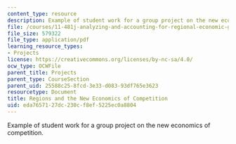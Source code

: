 ```yaml
---
content_type: resource
description: Example of student work for a group project on the new economics of competition.
file: /courses/11-481j-analyzing-and-accounting-for-regional-economic-growth-spring-2009/eda7657127dc230cf8ef5225ec0a8804_MIT11_481Js09_sw01.pdf
file_size: 579322
file_type: application/pdf
learning_resource_types:
- Projects
license: https://creativecommons.org/licenses/by-nc-sa/4.0/
ocw_type: OCWFile
parent_title: Projects
parent_type: CourseSection
parent_uid: 25588c25-8fcd-3e33-d083-93df765e3623
resourcetype: Document
title: Regions and the New Economics of Competition
uid: eda76571-27dc-230c-f8ef-5225ec0a8804
---
```

Example of student work for a group project on the new economics of competition.